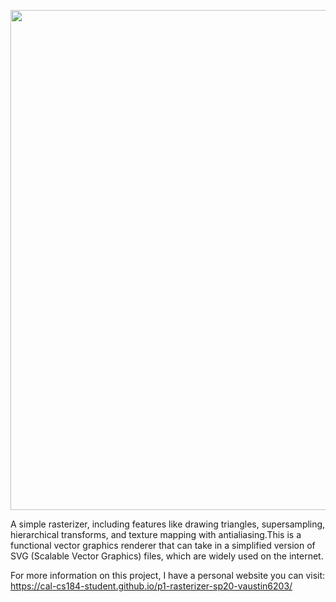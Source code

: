 <p>
  <img src="https://cs184.eecs.berkeley.edu/cs184_sp16_content/article_images/3_1.jpg" width="800px" align="middle"/>
</p>

A simple rasterizer, including features like drawing triangles, supersampling, hierarchical transforms, and texture mapping with antialiasing.This is a functional vector graphics renderer that can take in a simplified version of SVG (Scalable Vector Graphics) files, which are widely used on the internet.

For more information on this project, I have a personal website you can visit:
 https://cal-cs184-student.github.io/p1-rasterizer-sp20-vaustin6203/
